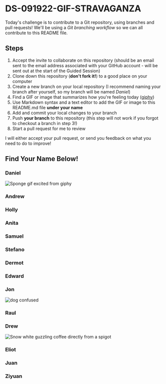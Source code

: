 # DS-091922-GIF-STRAVAGANZA

Today's challenge is to contribute to a Git repository, using branches and pull requests! We'll be using a *Git branching workflow* so we can all contribute to this README file.

## Steps

1. Accept the invite to collaborate on this repository (should be an email sent to the email address associated with your GitHub account - will be sent out at the start of the Guided Session)
2. Clone down this repository (**don't fork it!**) to a good place on your computer
3. Create a new branch on your local repository (I recommend naming your branch after yourself, so my branch will be named _Daniel_)
4. Find a GIF or image that summarizes how you're feeling today ([giphy](https://giphy.com/))
5. Use Markdown syntax and a text editor to add the GIF or image to this README.md file **under your name**
6. Add and commit your local changes to your branch
7. Push **your branch** to this repository (this step will not work if you forgot to checkout a branch in step 3!)
8. Start a pull request for me to review

I will either accept your pull request, or send you feedback on what you need to do to improve!

## Find Your Name Below!

### Daniel

![Sponge gif excited from giphy](https://media.giphy.com/media/oF5oUYTOhvFnO/giphy.gif)

### Andrew


### Holly


### Anita



### Samuel



### Stefano



### Dermot



### Edward



### Jon

![dog confused](https://media.giphy.com/media/3o7527pa7qs9kCG78A/giphy.gif)

### Raul



### Drew

![Snow white guzzling coffee directly from a spigot](https://media.giphy.com/media/3oriO04qxVReM5rJEA/giphy.gif)

### Eliot


### Juan


### Ziyuan



